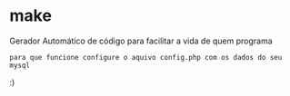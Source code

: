 make
====

Gerador Automático de código para facilitar a vida de quem programa

    para que funcione configure o aquivo config.php com os dados do seu mysql


 :)